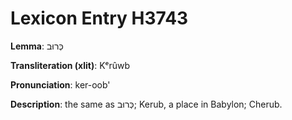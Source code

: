 # Lexicon Entry H3743

**Lemma**: כְּרוּב

**Transliteration (xlit)**: Kᵉrûwb

**Pronunciation**: ker-oob'

**Description**:
the same as כְּרוּב; Kerub, a place in Babylon; Cherub.

